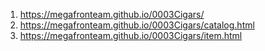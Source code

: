 1. https://megafronteam.github.io/0003Cigars/
1. https://megafronteam.github.io/0003Cigars/catalog.html
1. https://megafronteam.github.io/0003Cigars/item.html